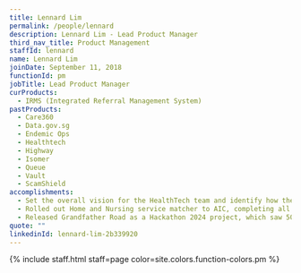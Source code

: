 ```yaml
---
title: Lennard Lim
permalink: /people/lennard
description: Lennard Lim - Lead Product Manager
third_nav_title: Product Management
staffId: lennard
name: Lennard Lim
joinDate: September 11, 2018
functionId: pm
jobTitle: Lead Product Manager
curProducts:
  - IRMS (Integrated Referral Management System)
pastProducts:
  - Care360
  - Data.gov.sg
  - Endemic Ops
  - Healthtech
  - Highway
  - Isomer
  - Queue
  - Vault
  - ScamShield
accomplishments:
  - Set the overall vision for the HealthTech team and identify how the pieces would come together to enable us to create a baseline set of patient data, which can be used in future citizen-facing products.
  - Rolled out Home and Nursing service matcher to AIC, completing all the services to help AIC staff match patients to service providers, reducing matching times from 5~15 minutes to< 3 minutes. Achieved a user satisfaction average of 4.3 out of 5.
  - Released Grandfather Road as a Hackathon 2024 project, which saw 500+ users playing the quiz on demo day + 7 days later.
quote: ""
linkedinId: lennard-lim-2b339920
---
```


{% include staff.html staff=page color=site.colors.function-colors.pm %}
